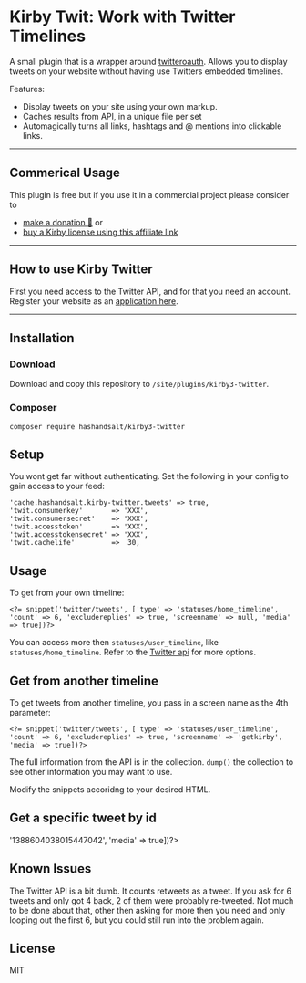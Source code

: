 # Kirby Twit: Work with Twitter Timelines

A small plugin that is a wrapper around [twitteroauth](https://github.com/abraham/twitteroauth). Allows you to display tweets on your website without having use Twitters embedded timelines.

Features:

* Display tweets on your site using your own markup.
* Caches results from API, in a unique file per set
* Automagically turns all links, hashtags and @ mentions into clickable links.

****

## Commerical Usage

This plugin is free but if you use it in a commercial project please consider to
- [make a donation 🍻](https://paypal.me/hashandsalt?locale.x=en_GB) or
- [buy a Kirby license using this affiliate link](https://a.paddle.com/v2/click/1129/36141?link=1170)

****


## How to use Kirby Twitter

First you need access to the Twitter API, and for that you need an account. Register your website as an [application here](https://developer.twitter.com/en/apps).

****

## Installation

### Download

Download and copy this repository to `/site/plugins/kirby3-twitter`.

### Composer

```
composer require hashandsalt/kirby3-twitter
```

## Setup

You wont get far without authenticating. Set the following in your config to gain access to your feed:

```
'cache.hashandsalt.kirby-twitter.tweets' => true,
'twit.consumerkey'       => 'XXX',
'twit.consumersecret'    => 'XXX',
'twit.accesstoken'       => 'XXX',
'twit.accesstokensecret' => 'XXX',
'twit.cachelife'         =>  30,
```

## Usage

To get from your own timeline:

```
<?= snippet('twitter/tweets', ['type' => 'statuses/home_timeline', 'count' => 6, 'excludereplies' => true, 'screenname' => null, 'media' => true])?>
```

You can access more then `statuses/user_timeline`, like `statuses/home_timeline`. Refer to the [Twitter api](https://developer.twitter.com/en/docs/tweets/timelines/api-reference/get-statuses-home_timeline) for more options.

## Get from another timeline

To get tweets from another timeline, you pass in a screen name as the 4th parameter:

```
<?= snippet('twitter/tweets', ['type' => 'statuses/user_timeline', 'count' => 6, 'excludereplies' => true, 'screenname' => 'getkirby', 'media' => true])?>
```

The full information from the API is in the collection. `dump()` the collection to see other information you may want to use.

Modify the snippets accoridng to your desired HTML.

## Get a specific tweet by id

<?= snippet('twitter/tweet', ['id' => '1388604038015447042', 'media' => true])?>

## Known Issues

The Twitter API is a bit dumb. It counts retweets as a tweet. If you ask for 6 tweets and only got 4 back, 2 of them were probably re-tweeted. Not much to be done about that, other then asking for more then you need and only looping out the first 6, but you could still run into the problem again.


## License

MIT
